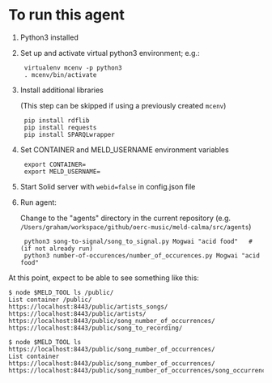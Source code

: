 # To run this agent

1. Python3 installed
2. Set up and activate virtual python3 environment; e.g.:

        virtualenv mcenv -p python3
        . mcenv/bin/activate

3. Install additional libraries

    (This step can be skipped if using a previously created `mcenv`)

        pip install rdflib
        pip install requests
        pip install SPARQLwrapper

4. Set CONTAINER and MELD_USERNAME environment variables

        export CONTAINER=
        export MELD_USERNAME=

5. Start Solid server with `webid=false` in config.json file

6. Run agent:

    Change to the "agents" directory in the current repository (e.g. `/Users/graham/workspace/github/oerc-music/meld-calma/src/agents`)

        python3 song-to-signal/song_to_signal.py Mogwai "acid food"   # (if not already run)
        python3 number-of-occurences/number_of_occurences.py Mogwai "acid food"


At this point, expect to be able to see something like this:

    $ node $MELD_TOOL ls /public/
    List container /public/
    https://localhost:8443/public/artists_songs/
    https://localhost:8443/public/artists/
    https://localhost:8443/public/song_number_of_occurrences/
    https://localhost:8443/public/song_to_recording/

    $ node $MELD_TOOL ls https://localhost:8443/public/song_number_of_occurrences/
    List container https://localhost:8443/public/song_number_of_occurrences/
    https://localhost:8443/public/song_number_of_occurrences/song_occurrence_7e0e515fd10c481c9a21345936153cb0.ttl

